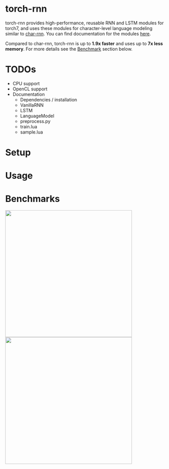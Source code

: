 # torch-rnn
torch-rnn provides high-performance, reusable RNN and LSTM modules for torch7, and uses these modules for character-level
language modeling similar to [char-rnn](https://github.com/karpathy/char-rnn). You can find documentation for the modules
[here](modules.md).

Compared to char-rnn, torch-rnn is up to **1.9x faster** and uses up to **7x less memory**. For more details see 
the [Benchmark](#Benchmarks) section below.


# TODOs
- CPU support
- OpenCL support
- Documentation
  - Dependencies / installation
  - VanillaRNN
  - LSTM
  - LanguageModel
  - preprocess.py
  - train.lua
  - sample.lua

# Setup

# Usage

# Benchmarks

<img src='imgs/lstm_time_benchmark.png' width="400px">
<img src='imgs/lstm_memory_benchmark.png' width="400px">
